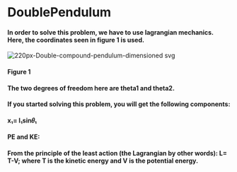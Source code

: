 # DoublePendulum
#### In order to solve this problem, we have to use lagrangian mechanics. Here, the coordinates seen in figure 1 is used.
![220px-Double-compound-pendulum-dimensioned svg](https://user-images.githubusercontent.com/92335176/137643654-f502847c-e348-434f-9c78-8f1302ed804c.png)

#### Figure 1
#### The two degrees of freedom here are theta1 and theta2. 
#### If you started solving this problem, you will get the following components:
#### x₁= l₁sin𝜃₁



#### PE and KE:




#### From the principle of the least action (the Lagrangian by other words): L= T-V; where T is the kinetic energy and V is the potential energy.
